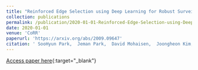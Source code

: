 ```yaml
---
title: "Reinforced Edge Selection using Deep Learning for Robust Surveillance in Unmanned Aerial Vehicles"
collection: publications
permalink: /publication/2020-01-01-Reinforced-Edge-Selection-using-Deep-Learning-for-Robust-Surveillance-in-Unmanned-Aerial-Vehicles
date: 2020-01-01
venue: 'CoRR'
paperurl: 'https://arxiv.org/abs/2009.09647'
citation: ' SooHyun Park,  Jeman Park,  David Mohaisen,  Joongheon Kim, &quot;Reinforced Edge Selection using Deep Learning for Robust Surveillance in Unmanned Aerial Vehicles.&quot; CoRR, 2020.'
---
```

[Access paper here](https://arxiv.org/abs/2009.09647){:target="_blank"}
